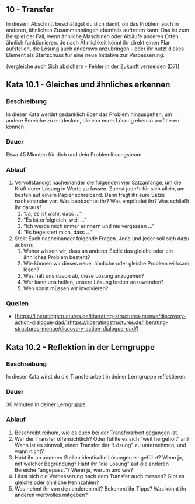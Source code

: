 ## 10 - Transfer

In diesem Abschnitt beschäftigst du dich damit, ob das Problem auch in anderen, ähnlichen Zusammenhängen ebenfalls auftreten kann. Das ist zum Beispiel der Fall, wenn ähnliche Maschinen oder Abläufe anderen Orten ähnlich funktionieren. Je nach Ähnlichkeit könnt ihr direkt einen Plan aufstellen, die Lösung auch anderswo anzubringen - oder ihr nutzt dieses Element als Startschuss für eine neue Initiative zur Verbesserung.

(vergleiche auch [Sich absichern - Fehler in der Zukunft vermeiden (D7)](1-0-Grundlagen.md#sich-absichern---fehler-in-der-zukunft-vermeiden-d7))

## Kata 10.1 - Gleiches und ähnliches erkennen

### Beschreibung

In dieser Kata werdet gedanklich über das Problem hinausgehen, um andere Bereiche zu entdecken, die von eurer Lösung ebenso profitieren können. 

### Dauer

Etwa 45 Minuten für dich und dein Problemlösungsteam

### Ablauf

1. Vervollständigt nacheinander die folgenden vier Satzanfänge, um die Kraft eurer Lösung in Worte zu fassen. Zuerst jede*r für sich allein, am besten auf einem Papier schreibend. Dann tragt ihr eure Sätze nacheinander vor. Was beobachtet ihr? Was empfindet ihr? Was schließt ihr daraus? 
    1. “Ja, es ist wahr, dass …”
    2. “Es ist erfolgreich, weil …”
    3. “Ich werde mich immer erinnern und nie vergessen …”
    4. “Es begeistert mich, dass …”
2. Stellt Euch nacheinander folgende Fragen. Jede und jeder soll sich dazu äußern:
    1. Woher wissen wir, dass an anderer Stelle das gleiche oder ein ähnliches Problem besteht?
    2. Wie können wir dieses neue, ähnliche oder gleiche Problem wirksam lösen?
    3. Was hält uns davon ab, diese Lösung anzugehen?
    4. Wer kann uns helfen, unsere Lösung breiter anzuwenden?
    5. Wen sonst müssen wir involvieren?

### Quellen

- [https://liberatingstructures.de/liberating-structures-menue/discovery-action-dialogue-dad/](https://liberatingstructures.de/liberating-structures-menue/discovery-action-dialogue-dad/)

## Kata 10.2 - Reflektion in der Lerngruppe

### Beschreibung

In dieser Kata wirst du die Transferarbeit in deiner Lerngruppe reflektieren.

### Dauer

30 Minuten in deiner Lerngruppe.

### Ablauf

1. Beschreibt reihum, wie es euch bei der Transferarbeit gegangen ist.
2. War der Transfer offensichtlich? Oder fühlte es sich “weit hergeholt” an? Wann ist es sinnvoll, einen Transfer der “Lösung” zu unternehmen, und wann nicht?
3. Habt ihr an anderen Stellen identische Lösungen eingeführt? Wenn ja, mit welcher Begründung? Habt ihr “die Lösung” auf die anderen Bereiche “angepasst”? Wenn ja, warum und wie?
4. Lässt sich die Verbesserung nach dem Transfer auch messen? Gibt es gleiche oder ähnliche Kennzahlen?
5. Was nehmt ihr von den anderen mit? Bekommt ihr Tipps? Was könnt ihr anderen wertvolles mitgeben?
